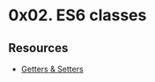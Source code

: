 # 0x02. ES6 classes

## Resources

- [Getters & Setters](https://www.youtube.com/watch?v=bl98dm7vJt0)
